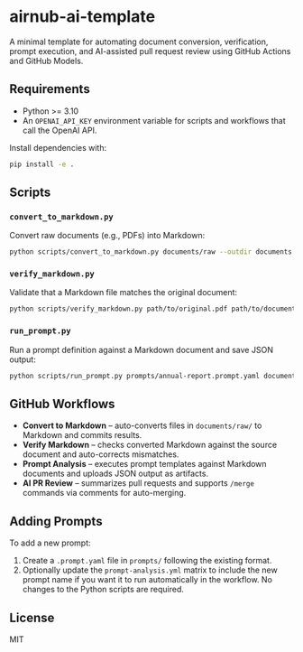 # airnub-ai-template

A minimal template for automating document conversion, verification, prompt execution, and AI-assisted pull request review using GitHub Actions and GitHub Models.

## Requirements

- Python >= 3.10
- An `OPENAI_API_KEY` environment variable for scripts and workflows that call the OpenAI API.

Install dependencies with:

```bash
pip install -e .
```

## Scripts

### `convert_to_markdown.py`

Convert raw documents (e.g., PDFs) into Markdown:

```bash
python scripts/convert_to_markdown.py documents/raw --outdir documents
```

### `verify_markdown.py`

Validate that a Markdown file matches the original document:

```bash
python scripts/verify_markdown.py path/to/original.pdf path/to/document.md
```

### `run_prompt.py`

Run a prompt definition against a Markdown document and save JSON output:

```bash
python scripts/run_prompt.py prompts/annual-report.prompt.yaml documents/example.md --outdir outputs/annual-report
```

## GitHub Workflows

- **Convert to Markdown** – auto-converts files in `documents/raw/` to Markdown and commits results.
- **Verify Markdown** – checks converted Markdown against the source document and auto-corrects mismatches.
- **Prompt Analysis** – executes prompt templates against Markdown documents and uploads JSON output as artifacts.
- **AI PR Review** – summarizes pull requests and supports `/merge` commands via comments for auto-merging.

## Adding Prompts

To add a new prompt:

1. Create a `.prompt.yaml` file in `prompts/` following the existing format.
2. Optionally update the `prompt-analysis.yml` matrix to include the new prompt name if you want it to run automatically in the workflow.
No changes to the Python scripts are required.

## License

MIT
